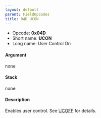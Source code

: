 ```yaml
---
layout: default
parent: FieldOpcodes
title: 04D_UCON
---
```


-   Opcode: **0x04D**
-   Short name: **UCON**
-   Long name: User Control On

#### Argument

none

#### Stack

none

#### Description

Enables user control. See [UCOFF](04E_UCOFF.md) for details.
